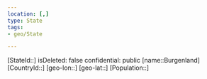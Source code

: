```yaml
---
location: [,]
type: State
tags:
- geo/State

---
```

[StateId::]
isDeleted: false
confidential: public
[name::Burgenland]
[CountryId::]
[geo-lon::]
[geo-lat::]
[Population::]

